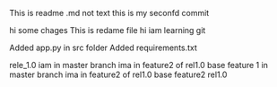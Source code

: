 This is readme .md not text
this is my seconfd commit

hi some chages
This is redame file
hi iam learning git

Added app.py in src folder
Added requirements.txt 

rele_1.0
iam in master branch
ima in feature2 of rel1.0
base feature 1 in master branch
ima in feature2 of rel1.0
base feature2 rel1.0


